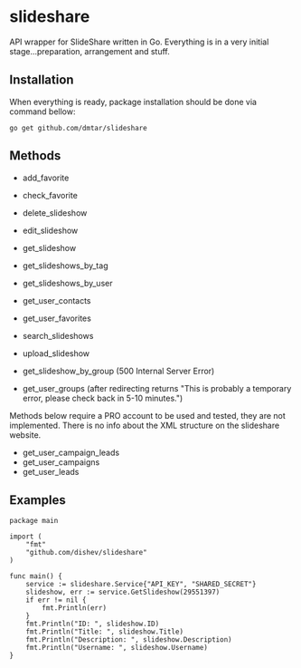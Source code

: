 slideshare
=============

API wrapper for SlideShare written in Go.
Everything is in a very initial stage...preparation, arrangement and stuff.

Installation
------------

When everything is ready, package installation should be done via command bellow: 

`go get github.com/dmtar/slideshare`

Methods
--------

- add_favorite
- check_favorite
- delete_slideshow
- edit_slideshow
- get_slideshow
- get_slideshows_by_tag
- get_slideshows_by_user
- get_user_contacts
- get_user_favorites
- search_slideshows
- upload_slideshow

- get_slideshow_by_group (500 Internal Server Error)
- get_user_groups (after redirecting returns "This is probably a temporary error, please check back in 5-10 minutes.")

Methods below require a PRO account to be used and tested, they are not implemented. There is no info about the XML structure on the slideshare website.

- get_user_campaign_leads
- get_user_campaigns
- get_user_leads

Examples
--------

    package main

    import (
        "fmt"
        "github.com/dishev/slideshare"
    )

    func main() {
        service := slideshare.Service{"API_KEY", "SHARED_SECRET"}
        slideshow, err := service.GetSlideshow(29551397)
        if err != nil {
            fmt.Println(err)
        }
        fmt.Println("ID: ", slideshow.ID)
        fmt.Println("Title: ", slideshow.Title)
        fmt.Println("Description: ", slideshow.Description)
        fmt.Println("Username: ", slideshow.Username)
    }
